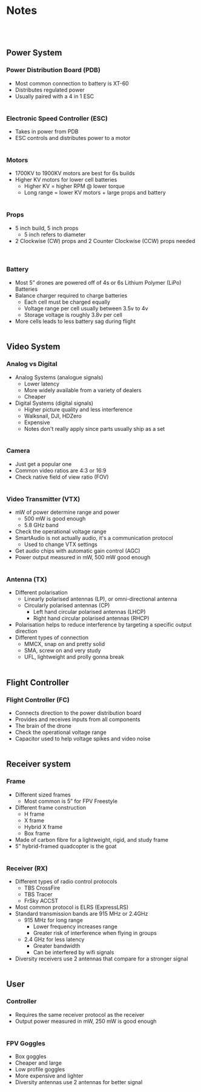 
# Notes
&nbsp;  
&nbsp;  
## Power System

### Power Distribution Board (PDB)
- Most common connection to battery is XT-60
- Distributes regulated power
- Usually paired with a 4 in 1 ESC
&nbsp;  
&nbsp;  
### Electronic Speed Controller (ESC)
- Takes in power from PDB
- ESC controls and distributes power to a motor
&nbsp;  
&nbsp;  
### Motors
- 1700KV to 1900KV motors are best for 6s builds
- Higher KV motors for lower cell batteries 
  - Higher KV = higher RPM @ lower torque
  - Long range = lower KV motors + large props and battery
&nbsp;  
&nbsp;  
### Props
- 5 inch build, 5 inch props
  - 5 inch refers to diameter
- 2 Clockwise (CW) props and 2 Counter Clockwise (CCW) props needed
&nbsp;  
&nbsp;  
### Battery
- Most 5” drones are powered off of 4s or 6s Lithium Polymer (LiPo) Batteries
- Balance charger required to charge batteries
  - Each cell must be charged equally
  - Voltage range per cell usually between 3.5v to 4v 
  - Storage voltage is roughly 3.8v per cell
- More cells leads to less battery sag during flight
&nbsp;  
&nbsp;  
## Video System

### Analog vs Digital
- Analog Systems (analogue signals)
  - Lower latency
  - More widely available from a variety of dealers
  - Cheaper
- Digital Systems (digital signals)
  - Higher picture quality and less interference
  - Walksnail, DJI, HDZero
  - Expensive
  - Notes don't really apply since parts usually ship as a set
&nbsp;  
&nbsp;  
### Camera 
- Just get a popular one
- Common video ratios are 4:3 or 16:9
- Check native field of view ratio (FOV)
&nbsp;  
&nbsp;  
### Video Transmitter (VTX)
- mW of power determine range and power
  - 500 mW is good enough
  - 5.8 GHz band 
- Check the operational voltage range
- SmartAudio is not actually audio, it's a communication protocol
  - Used to change VTX settings 
- Get audio chips with automatic gain control (AGC)
- Power output measured in mW, 500 mW good enough
&nbsp;  
&nbsp;  
### Antenna (TX)
- Different polarisation
  - Linearly polarised antennas (LP), or omni-directional antenna
  - Circularly polarised antennas (CP)
    - Left hand circular polarised antennas (LHCP)
    - Right hand circular polarised antennas (RHCP)
- Polarisation helps to reduce interference by targeting a specific output direction
- Different types of connection
  - MMCX, snap on and pretty solid
  - SMA, screw on and very study
  - UFL, lightweight and prolly gonna break
&nbsp;  
&nbsp;
## Flight Controller

### Flight Controller (FC)
- Connects direction to the power distribution board
- Provides and receives inputs from all components
- The brain of the drone
- Check the operational voltage range
- Capacitor used to help voltage spikes and video noise
&nbsp;  
&nbsp;
## Receiver system

### Frame
- Different sized frames
  - Most common is 5” for FPV Freestyle
- Different frame construction
  - H frame
  - X frame
  - Hybrid X frame
  - Box frame
- Made of carbon fibre for a lightweight, rigid, and study frame
- 5” hybrid-framed quadcopter is the goat
&nbsp;  
&nbsp;  
### Receiver (RX)
- Different types of radio control protocols
  - TBS CrossFire
  - TBS Tracer
  - FrSky ACCST
- Most common protocol is ELRS (ExpressLRS)
- Standard transmission bands are 915 MHz or 2.4GHz
  - 915 MHz for long range
    - Lower frequency increases range
    - Greater risk of interference when flying in groups
  - 2.4 GHz for less latency
    - Greater bandwidth
    - Can be interfered by wifi signals
- Diversity receivers use 2 antennas that compare for a stronger signal 
&nbsp;  
&nbsp;  
## User

### Controller
- Requires the same receiver protocol as the receiver
- Output power measured in mW, 250 mW is good enough
&nbsp;  
&nbsp; 
### FPV Goggles
- Box goggles
- Cheaper and large
- Low profile goggles
- More expensive and lighter
- Diversity antennas use 2 antennas for better signal 
